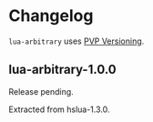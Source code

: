 # Changelog

`lua-arbitrary` uses [PVP Versioning][].

## lua-arbitrary-1.0.0

Release pending.

Extracted from hslua-1.3.0.

  [PVP Versioning]: https://pvp.haskell.org

